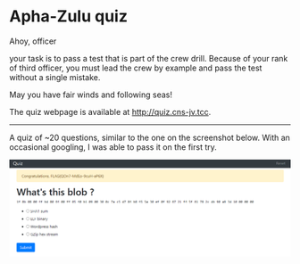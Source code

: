 # Apha-Zulu quiz

Ahoy, officer

your task is to pass a test that is part of the crew drill. Because of your rank of third officer, you must lead the crew by example and pass the test without a single mistake.

May you have fair winds and following seas!

The quiz webpage is available at http://quiz.cns-jv.tcc.

--- 

A quiz of ~20 questions, similar to the one on the screenshot below. With an occasional googling,
I was able to pass it on the first try.

![](quiz-solved.png)